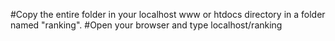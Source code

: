 #Copy the entire folder in your localhost www or htdocs directory in a folder named "ranking".
#Open your browser and type localhost/ranking
